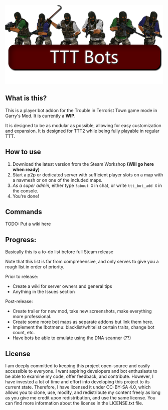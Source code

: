 ![TTT Bots Header](tttbots-banner2.png)
## What is this?
This is a player bot addon for the Trouble in Terrorist Town game mode in Garry's Mod. It is currently a **WIP**.

It is designed to be as modular as possible, allowing for easy customization and expansion. It is designed for TTT2 while being fully playable in regular TTT.

## How to use
1. Download the latest version from the Steam Workshop **(Will go here when ready)**
2. Start a p2p or dedicated server with sufficient player slots on a map with a navmesh or on one of the included maps.
3. *As a super admin,* either type `!about X` in chat, or write `ttt_bot_add X` in the console.
4. You're done!

## Commands
TODO: Put a wiki here

## Progress:
Basically this is a to-do list before full Steam release

Note that this list is far from comprehensive, and only serves to give you a rough list in order of priority.

Prior to release:
- Create a wiki for server owners and general tips
- Anything in the Issues section

Post-release:
- Create trailer for new mod, take new screenshots, make everything more professional.
- Create some more bot maps as separate addons but link them here.
- Implement the !botmenu: blacklist/whitelist certain traits, change bot count, etc.
- Have bots be able to emulate using the DNA scanner (??)

## License
I am deeply committed to keeping this project open-source and easily accessible to everyone. I want aspiring developers and bot enthusiasts to be able to examine my code, offer feedback, and contribute. However, I have invested a lot of time and effort into developing this project to its current state. Therefore, I have licensed it under CC-BY-SA 4.0, which allows you to clone, use, modify, and redistribute my content freely as long as you give me credit upon redistribution, and use the same license. You can find more information about the license in the LICENSE.txt file.

